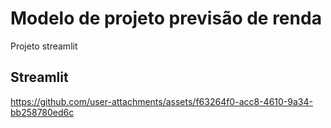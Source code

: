 # Modelo de projeto previsão de renda

Projeto streamlit 

## Streamlit
https://github.com/user-attachments/assets/f63264f0-acc8-4610-9a34-bb258780ed6c

